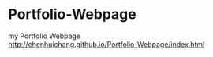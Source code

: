 # Portfolio-Webpage

my Portfolio Webpage<br>
<a>http://chenhuichang.github.io/Portfolio-Webpage/index.html</a>
